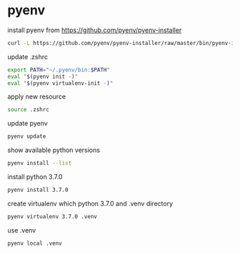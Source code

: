 # pyenv

install pyenv from https://github.com/pyenv/pyenv-installer

```bash
curl -L https://github.com/pyenv/pyenv-installer/raw/master/bin/pyenv-installer | zsh
```

update .zshrc

```bash
export PATH="~/.pyenv/bin:$PATH"
eval "$(pyenv init -)"
eval "$(pyenv virtualenv-init -)"
```

apply new resource

```bash
source .zshrc
```

update pyenv

```bash
pyenv update
```

show available python versions

```bash
pyenv install --list
```

install python 3.7.0

```bash
pyenv install 3.7.0
```

create virtualenv which python 3.7.0 and .venv directory

```bash
pyenv virtualenv 3.7.0 .venv
```

use .venv

```bash
pyenv local .venv
```
